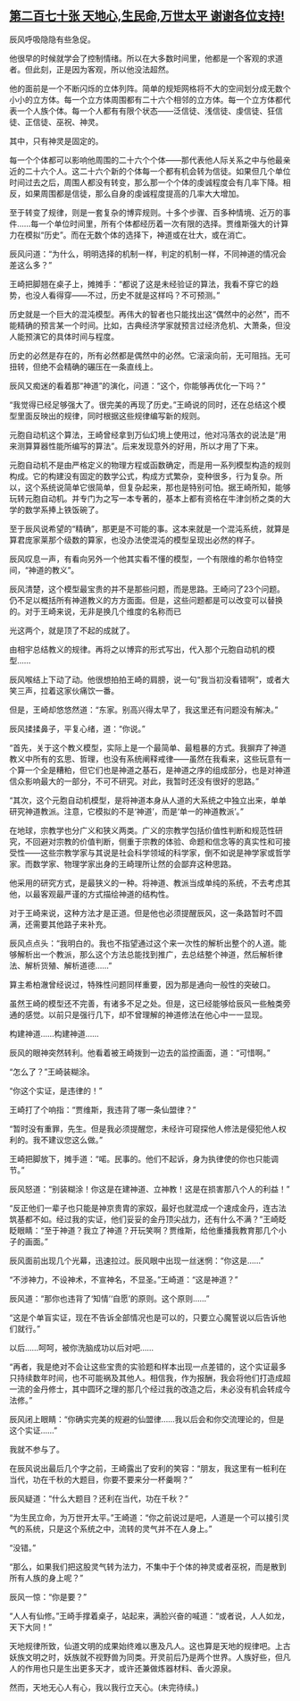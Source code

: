 ## [第二百七十张 天地心,生民命,万世太平 谢谢各位支持!](https://www.xxbiquge.com/11_11207/8966485.html)


  辰风呼吸隐隐有些急促。

  他很早的时候就学会了控制情绪。所以在大多数时间里，他都是一个客观的求道者。但此刻，正是因为客观，所以他没法超然。

  他的面前是一个不断闪烁的立体列阵。简单的规矩网格将不大的空间划分成无数个小小的立方体。每一个立方体周围都有二十六个相邻的立方体。每一个立方体都代表一个人族个体。每一个人都有有限个状态——泛信徒、浅信徒、虔信徒、狂信徒、正信徒、巫祝、神灵。

  其中，只有神灵是固定的。

  每一个个体都可以影响他周围的二十六个个体——那代表他人际关系之中与他最亲近的二十六个人。这二十六个新的个体每一个都有机会转为信徒。如果但几个单位时间过去之后，周围人都没有转变，那么那一个个体的虔诚程度会有几率下降。相反，如果周围都是信徒，那么自身的虔诚程度提高的几率大大增加。

  至于转变了规律，则是一套复杂的博弈规则。十多个步骤、百多种情境、近万的事件……每一个单位时间里，所有个体都经历着一次有限的选择。贾维斯强大的计算力在模拟“历史”。而在无数个体的选择下，神道或在壮大，或在消亡。

  辰风问道：“为什么，明明选择的机制一样，判定的机制一样，不同神道的情况会差这么多？”

  王崎把脚翘在桌子上，摊摊手：“都说了这是未经验证的算法，我看不穿它的趋势，也没人看得穿——不过，历史不就是这样吗？不可预测。”

  历史就是一个巨大的混沌模型。再伟大的智者也只能找出这“偶然中的必然”，而不能精确的预言某一个时间。比如，古典经济学家就预言过经济危机、大萧条，但没人能预演它的具体时间与程度。

  历史的必然是存在的，所有必然都是偶然中的必然。它滚滚向前，无可阻挡。无可扭转，但绝不会精确的碾压在一条直线上。

  辰风又痴迷的看着那“神道”的演化，问道：“这个，你能够再优化一下吗？”

  “我觉得已经足够强大了。很完美的再现了历史。”王崎说的同时，还在总结这个模型里面反映出的规律，同时根据这些规律编写新的规则。

  元胞自动机这个算法，王崎曾经拿到万仙幻境上使用过，他对冯落衣的说法是“用来测算算器性能所编写的算法”。后来发现意外的好用，所以才用了下来。

  元胞自动机不是由严格定义的物理方程或函数确定，而是用一系列模型构造的规则构成。它的构建没有固定的数学公式，构成方式繁杂，变种很多，行为复杂。所以，这个系统说简单它很简单，但复杂起来，那也是特别可怕。据王崎所知，能够玩转元胞自动机。并专门为之写一本专著的，基本上都有资格在牛津剑桥之类的大学的数学系捧上铁饭碗了。

  至于辰风说希望的“精确”，那更是不可能的事。这本来就是一个混沌系统，就算是算君庞家莱那个级数的算家，也没办法使混沌的模型呈现出必然的样子。

  辰风叹息一声，有看向另外一个他其实看不懂的模型，一个有限维的希尔伯特空间，“神道的教义”。

  辰风清楚，这个模型最宝贵的并不是那些问题，而是思路。王崎问了23个问题。仍不足以概括所有神道教义的方方面面。但是，这些问题都是可以改变可以替换的。对于王崎来说，无非是换几个维度的名称而已

  光这两个，就是顶了不起的成就了。

  由相宇总结教义的规律。再将之以博弈的形式写出，代入那个元胞自动机的模型……

  辰风喉结上下动了动。他很想拍拍王崎的肩膀，说一句“我当初没看错啊”，或者大笑三声，拉着这家伙痛饮一番。

  但是，王崎却悠悠然道：“东家。别高兴得太早了，我这里还有问题没有解决。”

  辰风揉揉鼻子，平复心绪，道：“你说。”

  “首先，关于这个教义模型，实际上是一个最简单、最粗暴的方式。我摒弃了神道教义中所有的玄思、哲理，也没有系统阐释戒律——虽然在我看来，这些玩意有一个算一个全是糟粕，但它们也是神道之基石，是神道之序的组成部分，也是对神道信众影响最大的一部分，不可不研究。对此，我暂时还没有很好的思路。”

  “其次，这个元胞自动机模型，是将神道本身从人道的大系统之中独立出来，单单研究神道教派。注意，它模拟的不是‘神道’，而是‘单一的神道教派’。”

  在地球，宗教学也分广义和狭义两类。广义的宗教学包括价值性判断和规范性研究，不回避对宗教的价值判断，侧重于宗教的体验、命题和信念等的真实性和可接受性——这些宗教学家与其说是社会科学领域的科学家，倒不如说是神学家或哲学家。而数学家、物理学家出身的王崎理所让然的会鄙弃这种思路。

  他采用的研究方式，是最狭义的一种。将神道、教派当成单纯的系统，不去考虑其他，以最客观最严谨的方式描绘神道的结构性。

  对于王崎来说，这种方法才是正道。但是他也必须提醒辰风，这一条路暂时不圆满，还需要其他路子来补充。

  辰风点点头：“我明白的。我也不指望通过这个来一次性的解析出整个的人道。能够解析出一个教派，那么这个方法总能找到推广，去总结整个神道，然后解析律法、解析货殖、解析道德……”

  算主希柏澈曾经说过，特殊性问题同样重要，因为那是通向一般性的突破口。

  虽然王崎的模型还不完善，有诸多不足之处。但是，这已经能够给辰风一些触类旁通的感觉。以前只是强行几下，却不曾理解的神道修法在他心中一一显现。

  构建神道……构建神道……

  辰风的眼神突然转利。他看着被王崎拨到一边去的监控画面，道：“可惜啊。”

  “怎么了？”王崎装糊涂。

  “你这个实证，是违律的！”

  王崎打了个响指：“贾维斯，我违背了哪一条仙盟律？”

  “暂时没有重罪，先生。但是我必须提醒您，未经许可窥探他人修法是侵犯他人权利的。我不建议您这么做。”

  王崎把脚放下，摊手道：“喏。民事的。他们不起诉，身为执律使的你也只能调节。”

  辰风怒道：“别装糊涂！你这是在建神道、立神教！这是在损害那八个人的利益！”

  “反正他们一辈子也只能是神京贵胄的家奴，最好也就混成一个速成金丹，连古法筑基都不如。经过我的实证，他们妥妥的金丹顶尖战力，还有什么不满？”王崎眨眨眼睛：“至于神道？我立了神道？开玩笑啊？贾维斯，给他重播我教育那几个小子的画面。”

  辰风面前出现几个光幕，迅速拉过。辰风眼中出现一丝迷惘：“你这是……”

  “不涉神力，不设神术，不宣神名，不显圣。”王崎道：“这是神道？”

  辰风道：“那你也违背了‘知情’‘自愿’的原则。这个原则……”

  “这是个单盲实证，现在不告诉全部情况也是可以的，只要立心魔誓说以后告诉他们就行。”

  以后……呵呵，被你洗脑成功以后对吧……

  “再者，我是绝对不会让这些宝贵的实验题和样本出现一点差错的，这个实证最多只持续数年时间，也不可能祸及其他人。相信我，作为报酬，我会将他们打造成超一流的金丹修士，其中圆环之理的那几个经过我的改造之后，未必没有机会转成今法修。”

  辰风闭上眼睛：“你确实完美的规避的仙盟律……我以后会和你交流理论的，但是这个实证……”

  我就不参与了。

  在辰风说出最后几个字之前，王崎露出了安利的笑容：“朋友，我这里有一桩利在当代，功在千秋的大题目，你要不要来分一杯羹啊？”

  辰风疑道：“什么大题目？还利在当代，功在千秋？”

  “为生民立命，为万世开太平。”王崎道：“你之前说过是吧，人道是一个可以接引灵气的系统，只是这个系统之中，流转的灵气并不在人身上。”

  “没错。”

  “那么，如果我们把这股灵气转为法力，不集中于个体的神灵或者巫祝，而是散到所有人族的身上呢？”

  辰风一惊：“你是要？”

  “人人有仙修。”王崎手撑着桌子，站起来，满脸兴奋的喊道：“或者说，人人如龙，天下大同！”

  天地规律所致，仙道文明的成果始终难以惠及凡人。这也算是天地的规律吧。上古妖族文明之时，妖族就不视野兽为同类。开灵前后乃是两个世界。人族好些，但凡人的作用也只是生出更多天才，或许还兼做炼器材料、香火源泉。

  然而，天地无心人有心，我以我行立天心。(未完待续。)
